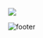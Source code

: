 <img src="https://capsule-render.vercel.app/api?type=venom&color=2b90d9&height=200&section=header&text=developernagk&fontSize=30&fontColor=d9e1e8" />

![footer](https://capsule-render.vercel.app/api?type=soft&color=9baec8&height=100&section=footer)
